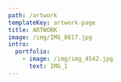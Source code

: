 ```yaml
---
path: /artwork
templateKey: artwork-page
title: ARTWORK
image: /img/IMG_8617.jpg
intro:
  portfolio:
    - image: /img/img_4542.jpg
      text: IMG_1
---
```

